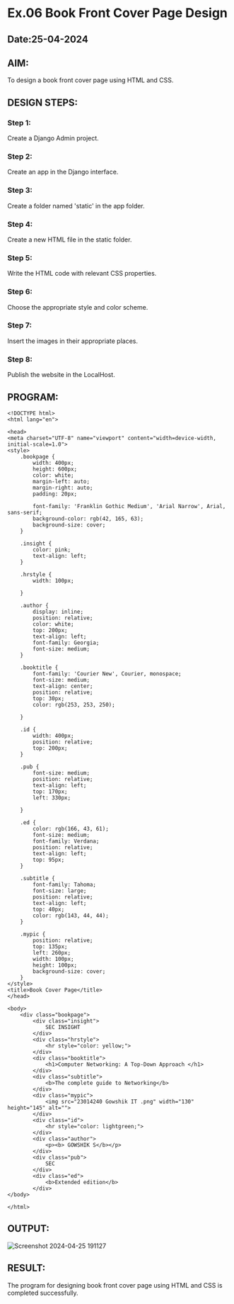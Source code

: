 # Ex.06 Book Front Cover Page Design
## Date:25-04-2024

## AIM:
To design a book front cover page using HTML and CSS.

## DESIGN STEPS:

### Step 1:
Create a Django Admin project.

### Step 2:
Create an app in the Django interface.

### Step 3:
Create a folder named 'static' in the app folder.

### Step 4:
Create a new HTML file in the static folder.

### Step 5:
Write the HTML code with relevant CSS properties.

### Step 6:
Choose the appropriate style and color scheme.

### Step 7:
Insert the images in their appropriate places.

### Step 8:
Publish the website in the LocalHost.

## PROGRAM:
```
<!DOCTYPE html>
<html lang="en">

<head>
<meta charset="UTF-8" name="viewport" content="width=device-width, initial-scale=1.0">
<style>
    .bookpage {
        width: 400px;
        height: 600px;
        color: white;
        margin-left: auto;
        margin-right: auto;
        padding: 20px;

        font-family: 'Franklin Gothic Medium', 'Arial Narrow', Arial, sans-serif;
        background-color: rgb(42, 165, 63);
        background-size: cover;
    }

    .insight {
        color: pink;
        text-align: left;
    }

    .hrstyle {
        width: 100px;

    }

    .author {
        display: inline;
        position: relative;
        color: white;
        top: 200px;
        text-align: left;
        font-family: Georgia;
        font-size: medium;
    }

    .booktitle {
        font-family: 'Courier New', Courier, monospace;
        font-size: medium;
        text-align: center;
        position: relative;
        top: 30px;
        color: rgb(253, 253, 250);

    }

    .id {
        width: 400px;
        position: relative;
        top: 200px;
    }

    .pub {
        font-size: medium;
        position: relative;
        text-align: left;
        top: 170px;
        left: 330px;

    }

    .ed {
        color: rgb(166, 43, 61);
        font-size: medium;
        font-family: Verdana;
        position: relative;
        text-align: left;
        top: 95px;
    }

    .subtitle {
        font-family: Tahoma;
        font-size: large;
        position: relative;
        text-align: left;
        top: 40px;
        color: rgb(143, 44, 44);
    }

    .mypic {
        position: relative;
        top: 135px;
        left: 260px;
        width: 100px;
        height: 100px;
        background-size: cover;
    }
</style>
<title>Book Cover Page</title>
</head>

<body>
    <div class="bookpage">
        <div class="insight">
            SEC INSIGHT
        </div>
        <div class="hrstyle">
            <hr style="color: yellow;">
        </div>
        <div class="booktitle">
            <h1>Computer Networking: A Top-Down Approach </h1>
        </div>
        <div class="subtitle">
            <b>The complete guide to Networking</b>
        </div>
        <div class="mypic">
            <img src="23014240 Gowshik IT .png" width="130" height="145" alt="">
        </div>
        <div class="id">
            <hr style="color: lightgreen;">
        </div>
        <div class="author">
            <p><b> GOWSHIK S</b></p>
        </div>
        <div class="pub">
            SEC
        </div>
        <div class="ed">
            <b>Extended edition</b>
        </div>
</body>

</html>
```

## OUTPUT:
![Screenshot 2024-04-25 191127](https://github.com/gowshik145/cover/assets/155086127/cc07efae-af1d-462e-81be-f15c17f7d1d8)


## RESULT:
The program for designing book front cover page using HTML and CSS is completed successfully.
